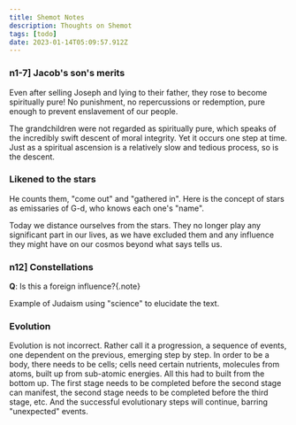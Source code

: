 ```yaml
---
title: Shemot Notes
description: Thoughts on Shemot
tags: [todo]
date: 2023-01-14T05:09:57.912Z
---
```


### n1-7] Jacob's son's merits

Even after selling Joseph and lying to their father, they rose to become spiritually pure! No punishment, no repercussions or redemption, pure enough to prevent enslavement of our people.

The grandchildren were not regarded as spiritually pure, which speaks of the incredibly swift descent of moral integrity. Yet it occurs one step at time. Just as a spiritual ascension is a relatively slow and tedious process, so is the descent.

### Likened to the stars

He counts them, "come out" and "gathered in". Here is the concept of stars as emissaries of G-d, who knows each one's "name".

Today we distance ourselves from the stars. They no longer play any significant part in our lives, as we have excluded them and any influence they might have on our cosmos beyond what says tells us.

### n12] Constellations

**Q**: Is this a foreign influence?{.note}

Example of Judaism using "science" to elucidate the text.

### Evolution

Evolution is not incorrect. Rather call it a progression, a sequence of events, one dependent on the previous, emerging step by step. In order to be a body, there needs to be cells; cells need certain nutrients, molecules from atoms, built up from sub-atomic energies. All this had to built from the bottom up. The first stage needs to be completed before the second stage can manifest, the second stage needs to be completed before the third stage, etc. And the successful evolutionary steps will continue, barring "unexpected" events.
